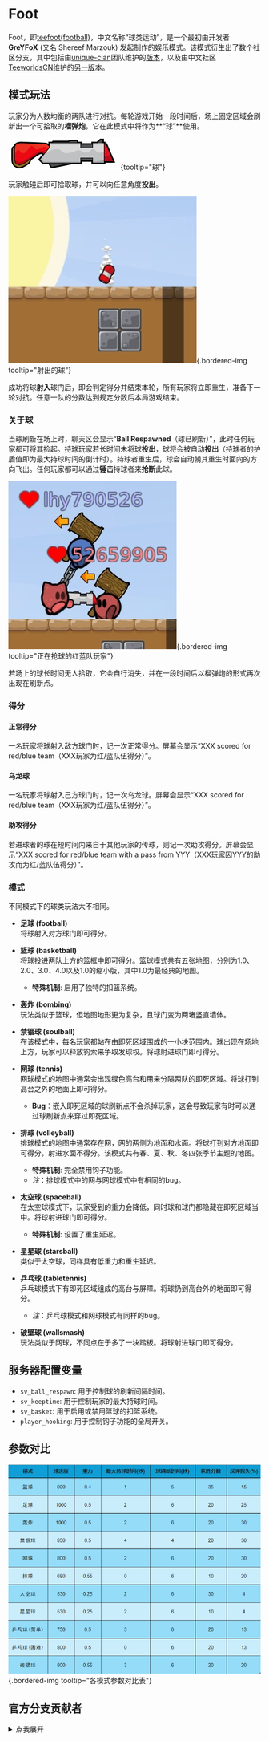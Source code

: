 # Foot
Foot，即[teefoot(football)](https://github.com/unique-clan/football)，中文名称“球类运动”，是一个最初由开发者 **GreYFoX** (又名 Shereef Marzouk) 发起制作的娱乐模式。该模式衍生出了数个社区分支，其中包括由[unique-clan](https://github.com/unique-clan)团队维护的[版本](https://github.com/unique-clan/football)，以及由中文社区[TeeworldsCN](https://github.com/TeeworldsCN)维护的[另一版本](https://github.com/TeeworldsCN/teeworlds-teefoot)。


## 模式玩法
玩家分为人数均衡的两队进行对抗。每轮游戏开始一段时间后，场上固定区域会刷新出一个可拾取的**榴弹炮**，它在此模式中将作为**“球”**使用。

![球](resources/foot/ball.jpg){tooltip="球"}

玩家触碰后即可拾取球，并可以向任意角度**投出**。

![射出的球](resources/foot/entityball.jpg){.bordered-img tooltip="射出的球"}

成功将球**射入**球门后，即会判定得分并结束本轮，所有玩家将立即重生，准备下一轮对抗。任意一队的分数达到规定分数后本局游戏结束。

### 关于球
当球刷新在场上时，聊天区会显示“**Ball Respawned**（球已刷新）”，此时任何玩家都可将其捡起。持球玩家若长时间未将球**投出**，球将会被自动**投出**（持球者的护盾值即为最大持球时间的倒计时）。持球者重生后，球会自动朝其重生时面向的方向飞出。任何玩家都可以通过**锤击**持球者来**抢断**此球。

![正在抢球的红蓝队玩家](resources/foot/catch.jpg){.bordered-img tooltip="正在抢球的红蓝队玩家"}

若场上的球长时间无人拾取，它会自行消失，并在一段时间后以榴弹炮的形式再次出现在刷新点。

### 得分
#### 正常得分

一名玩家将球射入敌方球门时，记一次正常得分。屏幕会显示“XXX scored for red/blue team（XXX玩家为红/蓝队伍得分）”。

#### 乌龙球

一名玩家将球射入己方球门时，记一次乌龙球。屏幕会显示“XXX scored for red/blue team（XXX玩家为红/蓝队伍得分）”。

#### 助攻得分

若进球者的球在短时间内来自于其他玩家的传球，则记一次助攻得分。屏幕会显示“XXX scored for red/blue team with a pass from YYY（XXX玩家因YYY的助攻而为红/蓝队伍得分）”。


### 模式
不同模式下的球类玩法大不相同。

- **足球 (football)**  
  将球射入对方球门即可得分。

- **篮球 (basketball)**  
  将球投进两队上方的篮框中即可得分。篮球模式共有五张地图，分别为1.0、2.0、3.0、4.0以及1.0的缩小版，其中1.0为最经典的地图。
    - **特殊机制**: 启用了独特的扣篮系统。

- **轰炸 (bombing)**  
  玩法类似于篮球，但地图地形更为复杂，且球门变为两堵竖直墙体。

- **禁锢球 (soulball)**  
  在该模式中，每名玩家都站在由即死区域围成的一小块范围内。球出现在场地上方，玩家可以释放钩索来争取发球权。将球射进球门即可得分。

- **网球 (tennis)**  
  网球模式的地图中通常会出现绿色高台和用来分隔两队的即死区域。将球打到高台之外的地面上即可得分。
    - **Bug**：嵌入即死区域的球刷新点不会杀掉玩家，这会导致玩家有时可以通过球刷新点来穿过即死区域。

- **排球 (volleyball)**  
  排球模式的地图中通常存在网，网的两侧为地面和水面。将球打到对方地面即可得分，射进水面不得分。该模式共有春、夏、秋、冬四张季节主题的地图。
    - **特殊机制**: 完全禁用钩子功能。
    - *注*：排球模式中的网与网球模式中有相同的bug。

- **太空球 (spaceball)**  
  在太空球模式下，玩家受到的重力会降低，同时球和球门都隐藏在即死区域当中。将球射进球门即可得分。
    - **特殊机制**: 设置了重生延迟。

- **星星球 (starsball)**  
  类似于太空球，同样具有低重力和重生延迟。

- **乒乓球 (tabletennis)**  
  乒乓球模式下有即死区域组成的高台与屏障。将球扔到高台外的地面即可得分。
    - *注*：乒乓球模式和网球模式有同样的bug。

- **破壁球 (wallsmash)**  
  玩法类似于网球，不同点在于多了一块踏板。将球射进球门即可得分。

## 服务器配置变量  

- `sv_ball_respawn`: 用于控制球的刷新间隔时间。
- `sv_keeptime`: 用于控制玩家的最大持球时间。
- `sv_basket`: 用于启用或禁用篮球的扣篮系统。
- `player_hooking`: 用于控制钩子功能的全局开关。

## 参数对比
![各模式参数对比表](resources/foot/info.jpg){.bordered-img tooltip="各模式参数对比表"}

## 官方分支贡献者
<details>
<summary>点我展开</summary>
<a href="https://github.com/TeeworldsCN/teeworlds-teefoot/graphs/contributors">
  <img src="https://contrib.rocks/image?repo=TeeworldsCN/teeworlds-teefoot&max=999&column=20" alt="贡献者" />
</a>
</details>
